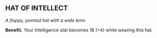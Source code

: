 ## HAT OF INTELLECT

_A floppy, pointed hat with a wide brim._

**Benefit.** Your Intelligence stat becomes 18 (+4) while wearing this hat.

